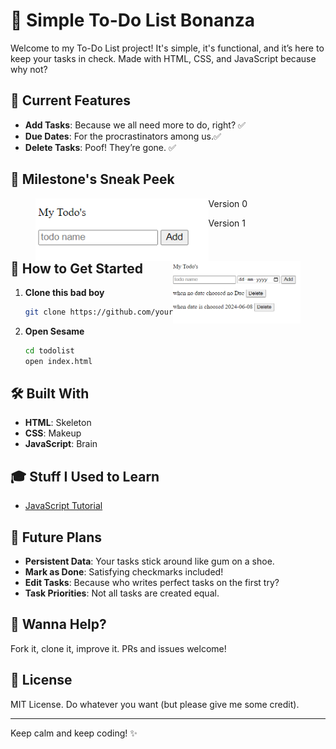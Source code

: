 # 📝  Simple To-Do List Bonanza

Welcome to my To-Do List project! It's simple, it's functional, and it’s here to keep your tasks in check. Made with HTML, CSS, and JavaScript because why not?

## 🌟 Current Features

- **Add Tasks**: Because we all need more to do, right? ✅
- **Due Dates**: For the procrastinators among us.✅
- **Delete Tasks**: Poof! They’re gone. ✅
  


## 📸 Milestone's Sneak Peek

<figure>
  <img align="left" src="./images/starting.png" alt="Version 0" height="100">
  <figcaption>Version 0</figcaption>
</figure>
<figure>
  <img align="right" src="./images/version1.png" alt="Version 0" height="100">
  <figcaption>Version 1</figcaption>
</figure>

## 🚀 How to Get Started

1. **Clone this bad boy**
    ```bash
    git clone https://github.com/yourusername/todolist.git
    ```
2. **Open Sesame**
    ```bash
    cd todolist
    open index.html
    ```

## 🛠️ Built With

- **HTML**: Skeleton
- **CSS**: Makeup
- **JavaScript**: Brain

## 🎓 Stuff I Used to Learn

- [JavaScript Tutorial](https://youtu.be/EerdGm-ehJQ?t=29409)

## 🔮 Future Plans

- **Persistent Data**: Your tasks stick around like gum on a shoe.
- **Mark as Done**: Satisfying checkmarks included!
- **Edit Tasks**: Because who writes perfect tasks on the first try?
- **Task Priorities**: Not all tasks are created equal.


## 🤝 Wanna Help?

Fork it, clone it, improve it. PRs and issues welcome!


## 📜 License

MIT License. Do whatever you want (but please give me some credit).

---

Keep calm and keep coding! ✨
